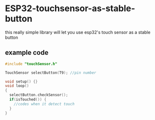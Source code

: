# ESP32-touchsensor-as-stable-button
this really simple library will let you use esp32's touch sensor as a stable button 


## example code
```cpp
#include "touchSensor.h"

TouchSensor selectButton(T9); //pin number

void setup() {}
void loop()
{
  selectButton.checkSensor();
  if(isTouched()) {
    //codes when it detect touch
  }
}
